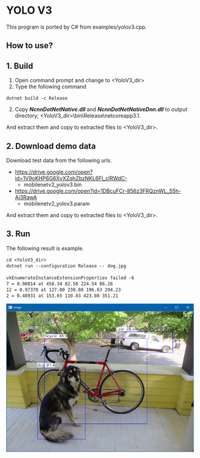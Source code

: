 ﻿# YOLO V3
  
This program is ported by C# from examples/yolov3.cpp. 
 
## How to use? 
 
## 1. Build 
 
1. Open command prompt and change to &lt;YoloV3_dir&gt; 
1. Type the following command 
```` 
dotnet build -c Release 
```` 
2. Copy ***NcnnDotNetNative.dll*** and ***NcnnDotNetNativeDnn.dll*** to output directory; &lt;YoloV3_dir&gt;\bin\Release\netcoreapp3.1. 
 
And extract them and copy to extracted files to &lt;YoloV3_dir&gt;. 

## 2. Download demo data

Download test data from the following urls.

- https://drive.google.com/open?id=1V9oKHP6G6XvXZqhZbzNKL6FI_clRWdC-
  - mobilenetv2_yolov3.bin
- https://drive.google.com/open?id=1DBcuFCr-856z3FRQznWL_S5h-Aj3RawA
  - mobilenetv2_yolov3.param

And extract them and copy to extracted files to &lt;YoloV3_dir&gt;.
 
## 3. Run 
 
The following result is example. 
 
```` 
cd <YoloV3_dir> 
dotnet run --configuration Release -- dog.jpg

vkEnumerateInstanceExtensionProperties failed -6
7 = 0.98014 at 458.34 82.56 224.54 86.26
12 = 0.97378 at 127.00 230.88 196.63 294.23
2 = 0.48931 at 153.65 110.83 423.08 351.21
````

![YOLOv3](images/image.png "YOLOv3")